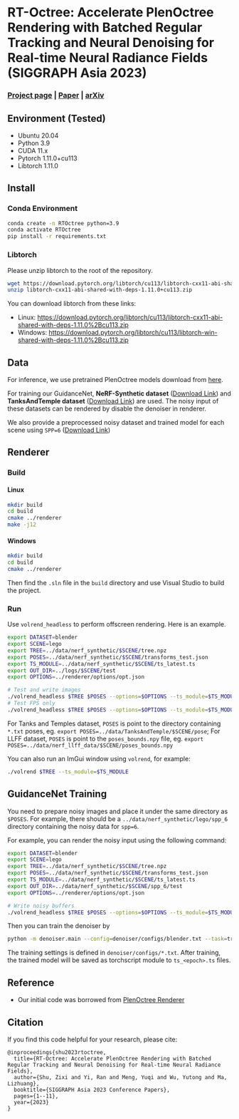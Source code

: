 # RT-Octree: Accelerate PlenOctree Rendering with Batched Regular Tracking and Neural Denoising for Real-time Neural Radiance Fields (SIGGRAPH Asia 2023)

### [Project page](https://rt-octree.github.io/) | [Paper](https://doi.org/10.1145/3610548.3618214) | [arXiv](https://sjtueducn-my.sharepoint.com/:b:/g/personal/zixi_shu_sjtu_edu_cn/Eam50UugV1tJkwXKPFkbfF0BjN8p7KaACOGOQGJeb_INGw?e=ltDCyd) 


## Environment (Tested)
- Ubuntu 20.04
- Python 3.9
- CUDA 11.x
- Pytorch 1.11.0+cu113
- Libtorch 1.11.0

## Install
### Conda Environment
```bash
conda create -n RTOctree python=3.9
conda activate RTOctree
pip install -r requirements.txt
```

### Libtorch
Please unzip libtorch to the root of the repository.
```bash
wget https://download.pytorch.org/libtorch/cu113/libtorch-cxx11-abi-shared-with-deps-1.11.0%2Bcu113.zip
unzip libtorch-cxx11-abi-shared-with-deps-1.11.0+cu113.zip
```
You can download libtorch from these links:
- Linux: 
https://download.pytorch.org/libtorch/cu113/libtorch-cxx11-abi-shared-with-deps-1.11.0%2Bcu113.zip
- Windows: 
https://download.pytorch.org/libtorch/cu113/libtorch-win-shared-with-deps-1.11.0%2Bcu113.zip


## Data
For inference, we use pretrained PlenOctree models download from [here](https://drive.google.com/drive/folders/1oUxS1Why1NaCd-ioPR3UCbCLYpfrOacm). 

For training our GuidanceNet, **NeRF-Synthetic dataset** ([Download Link](https://drive.google.com/drive/folders/128yBriW1IG_3NJ5Rp7APSTZsJqdJdfc1))  and **TanksAndTemple dataset** ([Download Link](https://dl.fbaipublicfiles.com/nsvf/dataset/TanksAndTemple.zip)) are used. The noisy input of these datasets can be rendered by disable the denoiser in renderer.

We also provide a preprocessed noisy dataset and trained model for each scene using `SPP=6` ([Download Link](https://sjtueducn-my.sharepoint.com/:f:/g/personal/zixi_shu_sjtu_edu_cn/ErlevBCwkRxKnVf_W49JD2kBnn2XtGQcCocsMid2wdBqxQ?e=2DTbv3))
## Renderer

### Build
#### Linux
```bash
mkdir build
cd build
cmake ../renderer
make -j12
```
#### Windows
```bash
mkdir build
cd build
cmake ../renderer
```
Then find the `.sln` file in the `build` directory and use Visual Studio to build the project.

### Run
Use `volrend_headless` to perform offscreen rendering. Here is an example.
```bash
export DATASET=blender
export SCENE=lego
export TREE=../data/nerf_synthetic/$SCENE/tree.npz
export POSES=../data/nerf_synthetic/$SCENE/transforms_test.json
export TS_MODULE=../data/nerf_synthetic/$SCENE/ts_latest.ts
export OUT_DIR=../logs/$SCENE/test
export OPTIONS=../renderer/options/opt.json

# Test and write images
./volrend_headless $TREE $POSES --options=$OPTIONS --ts_module=$TS_MODULE --dataset=$DATASET -o $OUT_DIR
# Test FPS only
./volrend_headless $TREE $POSES --options=$OPTIONS --ts_module=$TS_MODULE --dataset=$DATASET
```
For Tanks and Temples dataset, `POSES` is point to the directory containing `*.txt` poses, eg. `export POSES=../data/TanksAndTemple/$SCENE/pose`; For LLFF dataset, `POSES` is point to the `poses_bounds.npy` file, eg. `export POSES=../data/nerf_llff_data/$SCENE/poses_bounds.npy`

You can also run an ImGui window using `volrend`, for example:
```bash
./volrend $TREE --ts_module=$TS_MODULE
```

## GuidanceNet Training
You need to prepare noisy images and place it under the same directory as `$POSES`. 
For example, there should be a `../data/nerf_synthetic/lego/spp_6` directory containing the noisy data for `spp=6`.

For example, you can render the noisy input using the following command:
```bash
export DATASET=blender
export SCENE=lego
export TREE=../data/nerf_synthetic/$SCENE/tree.npz
export POSES=../data/nerf_synthetic/$SCENE/transforms_test.json
export TS_MODULE=../data/nerf_synthetic/$SCENE/ts_latest.ts
export OUT_DIR=../data/nerf_synthetic/$SCENE/spp_6/test
export OPTIONS=../renderer/options/opt.json

# Write noisy buffers
./volrend_headless $TREE $POSES --options=$OPTIONS --ts_module=$TS_MODULE --dataset=$DATASET -o $OUT_DIR --write_buffer
```

Then you can train the denoiser by
```bash
python -m denoiser.main --config=denoiser/configs/blender.txt --task=train
```
The training settings is defined in `denoiser/configs/*.txt`.
After training, the trained model will be saved as torchscript module to `ts_<epoch>.ts` files.


## Reference
- Our initial code was borrowed from [PlenOctree Renderer](https://github.com/sxyu/volrend)

## Citation

If you find this code helpful for your research, please cite:

```
@inproceedings{shu2023rtoctree,
  title={RT-Octree: Accelerate PlenOctree Rendering with Batched Regular Tracking and Neural Denoising for Real-time Neural Radiance Fields},
  author={Shu, Zixi and Yi, Ran and Meng, Yuqi and Wu, Yutong and Ma, Lizhuang},
  booktitle={SIGGRAPH Asia 2023 Conference Papers},
  pages={1--11},
  year={2023}
}
```